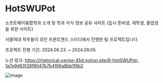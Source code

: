 # HotSWUPot

소프트웨어융합학과 소개 및 학과 지식 정보 공유 사이트 (입시 준비생, 재학생, 졸업생을 위한 사이트)

서울여대 학우들이 모인 프론트엔드 스터디에서 진행한 팀 프로젝트입니다.

프로젝트 진행 기간: 2024.06.23. ~ 2024.09.05.

노션 링크:
https://rhetorical-cerise-45d.notion.site/B-HotSWUPot-1a7e9d63f26f8047b7b4f66a8bb1f6b2


![image](https://github.com/user-attachments/assets/2cc26d9d-94ef-4134-acee-e212062b6fef)

